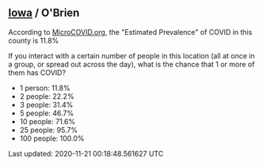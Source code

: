 
## [Iowa](/united-states/iowa) / O'Brien

According to [MicroCOVID.org](http://microcovid.org),
the "Estimated Prevalence" of COVID in this county is 11.8%

If you interact with a certain number of people in this location
(all at once in a group, or spread out across the day), what is the chance that
1 or more of them has COVID?

- 1 person: 11.8%
- 2 people: 22.2%
- 3 people: 31.4%
- 5 people: 46.7%
- 10 people: 71.6%
- 25 people: 95.7%
- 100 people: 100.0%

Last updated: 2020-11-21 00:18:48.561627 UTC
